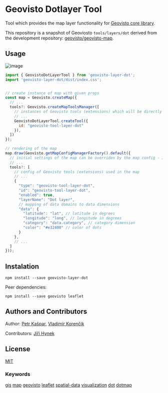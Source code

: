 # Geovisto Dotlayer Tool

Tool which provides the map layer functionality for [Geovisto core library](https://github.com/geovisto/geovisto).

This repository is a snapshot of Geoviosto `tools/layers/dot` derived from the development repository: [geovisto/geovisto-map](https://github.com/geovisto/geovisto-map).

## Usage

![image](https://user-images.githubusercontent.com/44326793/212474132-75526229-584d-4317-b9a5-39c12c776272.png)

```js
import { GeovistoDotLayerTool } from 'geovisto-layer-dot';
import 'geovisto-layer-dot/dist/index.css';


// create instance of map with given props
const map = Geovisto.createMap({
  // ...
  tools?: Geovisto.createMapToolsManager([
    // instances of Geovisto tools (extensions) which will be directly used in the map
    // ...
    GeovistoDotLayerTool.createTool({
      id: "geovisto-tool-layer-dot"
    }),
  ])
});

// rendering of the map
map.draw(Geovisto.getMapConfigManagerFactory().default({
  // initial settings of the map can be overriden by the map config - JSON structure providing user settings
  // ...
  tools?: [
    // config of Geovisto tools (extensions) used in the map
    // ...
    {
      "type": "geovisto-tool-layer-dot",
      "id": "geovisto-tool-layer-dot",
      "enabled": true,
      "layerName": "Dot layer",
      // mapping of data domains to data dimensions
      "data": {
        "latitude": "lat", // latitude in degrees
        "longitude": "long", // longitude in degrees
        "category": "data.category", // category dimension
        "color": "#e32400" // color of dots
      }
    },
    // ...
  ]
}));
```

## Instalation

`npm install --save geovisto-layer-dot`

Peer dependencies:

`npm install --save geovisto leaflet`

## Authors and Contributors

Author: [Petr Kašpar](https://github.com/xkaspa40), [Vladimír Korenčik](https://github.com/froztt)

Contributors: [Jiři Hynek](https://github.com/jirka)

## License

[MIT](https://github.com/geovisto/geovisto-layer-dot/blob/master/LICENSE)

### Keywords

[gis](https://www.npmjs.com/search?q=keywords:gis) [map](https://www.npmjs.com/search?q=keywords:map) [geovisto](https://www.npmjs.com/search?q=keywords:geovisto) [leaflet](https://www.npmjs.com/search?q=keywords:leaflet) [spatial-data](https://www.npmjs.com/search?q=keywords:spatial-data) [visualization](https://www.npmjs.com/search?q=keywords:visualization) [dot](https://www.npmjs.com/search?q=keywords:dot) [dotmap](https://www.npmjs.com/search?q=keywords:dotmap)
